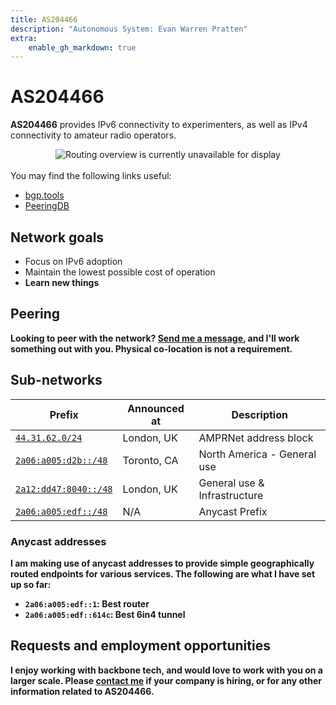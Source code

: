 ```yaml
---
title: AS204466
description: "Autonomous System: Evan Warren Pratten"
extra:
    enable_gh_markdown: true
---
```


# AS204466

**AS204466** provides IPv6 connectivity to experimenters, as well as IPv4 connectivity to amateur radio operators.

<div style="text-align:center;">
<img style="max-width:400px;" src="https://bgp.tools/pathimg/204466-default" alt="Routing overview is currently unavailable for display">
</div>

<br>
You may find the following links useful:

- [bgp.tools](https://bgp.tools/as/204466)
- [PeeringDB](https://www.peeringdb.com/asn/204466)

## Network goals

- Focus on IPv6 adoption
- Maintain the lowest possible cost of operation
- <strong style="font-weight:bolder;">Learn new things</span>

## Peering

Looking to peer with the network? [Send me a message](/contact), and I'll work something out with you. Physical co-location is not a requirement.

## Sub-networks

| Prefix                                                                | Announced at | Description                  |
|-----------------------------------------------------------------------|--------------|------------------------------|
| [`44.31.62.0/24`](https://bgp.tools/prefix/44.31.62.0/24)             | London, UK   | AMPRNet address block        |
| [`2a06:a005:d2b::/48`](https://bgp.tools/prefix/2a06:a005:d2b::/48)   | Toronto, CA  | North America - General use  |
| [`2a12:dd47:8040::/48`](https://bgp.tools/prefix/2a12:dd47:8040::/48) | London, UK   | General use & Infrastructure |
| [`2a06:a005:edf::/48`](https://bgp.tools/prefix/2a06:a005:edf::/48)   | N/A          | Anycast Prefix               |

### Anycast addresses

I am making use of anycast addresses to provide simple geographically routed endpoints for various services. The following are what I have set up so far:

- `2a06:a005:edf::1`: Best router
- `2a06:a005:edf::614c`: Best 6in4 tunnel

## Requests and employment opportunities

I enjoy working with backbone tech, and would love to work with you on a larger scale. Please [contact me](/contact) if your company is hiring, or for any other information related to AS204466.
